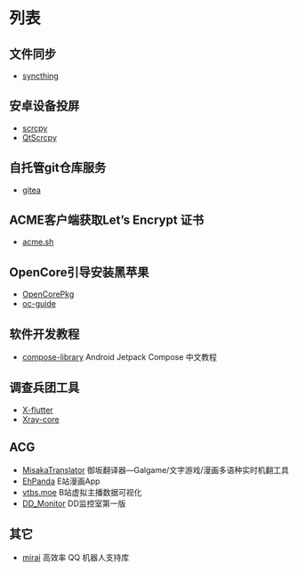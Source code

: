 ---
---
# 列表

## 文件同步
* [syncthing](https://github.com/syncthing/syncthing)
## 安卓设备投屏
* [scrcpy](https://github.com/Genymobile/scrcpy)
* [QtScrcpy](https://github.com/barry-ran/QtScrcpy)
## 自托管git仓库服务
* [gitea](https://github.com/go-gitea/gitea)
## ACME客户端获取Let’s Encrypt 证书
* [acme.sh](https://github.com/acmesh-official/acme.sh)
## OpenCore引导安装黑苹果
* [OpenCorePkg](https://github.com/acidanthera/OpenCorePkg)
* [oc-guide](https://github.com/cattyhouse/oc-guide)
## 软件开发教程
* [compose-library](https://github.com/compose-museum/compose-library) Android Jetpack Compose 中文教程
## 调查兵团工具
* [X-flutter](https://github.com/XTLS/X-flutter)
* [Xray-core](https://github.com/XTLS/Xray-core)
## ACG
* [MisakaTranslator](https://github.com/hanmin0822/MisakaTranslator) 御坂翻译器—Galgame/文字游戏/漫画多语种实时机翻工具
* [EhPanda](https://github.com/tatsuz0u/EhPanda) E站漫画App
* [vtbs.moe](https://github.com/dd-center/vtbs.moe) B站虚拟主播数据可视化
* [DD_Monitor](https://github.com/zhimingshenjun/DD_Monitor) DD监控室第一版
## 其它
* [mirai](https://github.com/mamoe/mirai) 高效率 QQ 机器人支持库
